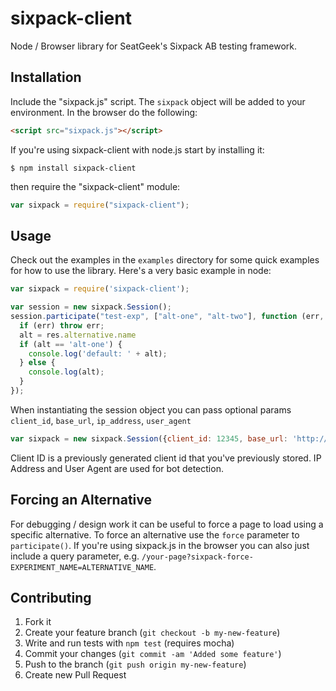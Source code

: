 # sixpack-client

Node / Browser library for SeatGeek's Sixpack AB testing framework.

## Installation

Include the "sixpack.js" script. The `sixpack` object will be added to your environment. In the browser do the following:

``` html
<script src="sixpack.js"></script>
```

If you're using sixpack-client with node.js start by installing it:

	$ npm install sixpack-client

then require the "sixpack-client" module:

``` javascript
var sixpack = require("sixpack-client");
```

## Usage

Check out the examples in the `examples` directory for some quick examples for how to use the library. Here's a very basic example in node:

```js
var sixpack = require('sixpack-client');

var session = new sixpack.Session();
session.participate("test-exp", ["alt-one", "alt-two"], function (err, res) {
  if (err) throw err;
  alt = res.alternative.name
  if (alt == 'alt-one') {
    console.log('default: ' + alt);
  } else {
    console.log(alt);
  }
});
```

When instantiating the session object you can pass optional params `client_id`, `base_url`, `ip_address`, `user_agent`

```js
var sixpack = new sixpack.Session({client_id: 12345, base_url: 'http://google.com/sixpack', ip_address: '1.2.2.1', user_agent: 'ChromeBot'});
```

Client ID is a previously generated client id that you've previously stored. IP Address and User Agent are used for bot detection.

## Forcing an Alternative

For debugging / design work it can be useful to force a page to load
using a specific alternative. To force an alternative use the `force`
parameter to `participate()`. If you're using sixpack.js in the
browser you can also just include a query parameter,
e.g. `/your-page?sixpack-force-EXPERIMENT_NAME=ALTERNATIVE_NAME`.


## Contributing

1. Fork it
2. Create your feature branch (`git checkout -b my-new-feature`)
3. Write and run tests with `npm test` (requires mocha)
4. Commit your changes (`git commit -am 'Added some feature'`)
5. Push to the branch (`git push origin my-new-feature`)
6. Create new Pull Request
